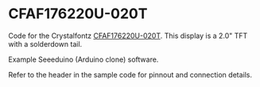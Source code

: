 # CFAF176220U-020T

Code for the Crystalfontz [CFAF176220U-020T](https://www.crystalfontz.com/product/cfaf176220u020t).
This display is a 2.0" TFT with a solderdown tail.  

Example Seeeduino (Arduino clone) software.   
  
  Refer to the header in the sample code for pinnout and connection details.
